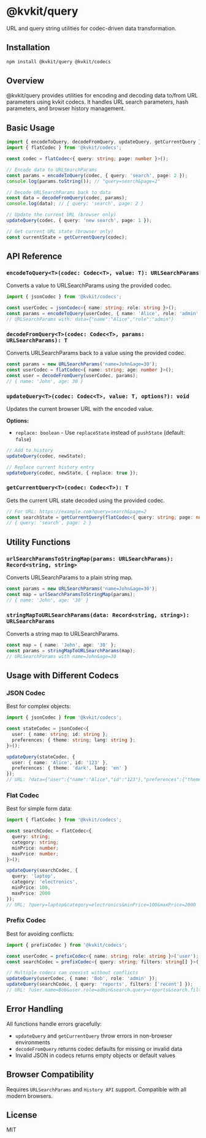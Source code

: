 # @kvkit/query

URL and query string utilities for codec-driven data transformation.

## Installation

```bash
npm install @kvkit/query @kvkit/codecs
```

## Overview

@kvkit/query provides utilities for encoding and decoding data to/from URL parameters using kvkit codecs. It handles URL search parameters, hash parameters, and browser history management.

## Basic Usage

```typescript
import { encodeToQuery, decodeFromQuery, updateQuery, getCurrentQuery } from '@kvkit/query';
import { flatCodec } from '@kvkit/codecs';

const codec = flatCodec<{ query: string; page: number }>();

// Encode data to URLSearchParams
const params = encodeToQuery(codec, { query: 'search', page: 2 });
console.log(params.toString()); // "query=search&page=2"

// Decode URLSearchParams back to data
const data = decodeFromQuery(codec, params);
console.log(data); // { query: 'search', page: 2 }

// Update the current URL (browser only)
updateQuery(codec, { query: 'new search', page: 1 });

// Get current URL state (browser only)
const currentState = getCurrentQuery(codec);
```

## API Reference

### `encodeToQuery<T>(codec: Codec<T>, value: T): URLSearchParams`

Converts a value to URLSearchParams using the provided codec.

```typescript
import { jsonCodec } from '@kvkit/codecs';

const userCodec = jsonCodec<{ name: string; role: string }>();
const params = encodeToQuery(userCodec, { name: 'Alice', role: 'admin' });
// URLSearchParams with: data={"name":"Alice","role":"admin"}
```

### `decodeFromQuery<T>(codec: Codec<T>, params: URLSearchParams): T`

Converts URLSearchParams back to a value using the provided codec.

```typescript
const params = new URLSearchParams('name=John&age=30');
const userCodec = flatCodec<{ name: string; age: number }>();
const user = decodeFromQuery(userCodec, params);
// { name: 'John', age: 30 }
```

### `updateQuery<T>(codec: Codec<T>, value: T, options?): void`

Updates the current browser URL with the encoded value.

**Options:**
- `replace: boolean` - Use `replaceState` instead of `pushState` (default: `false`)

```typescript
// Add to history
updateQuery(codec, newState);

// Replace current history entry
updateQuery(codec, newState, { replace: true });
```

### `getCurrentQuery<T>(codec: Codec<T>): T`

Gets the current URL state decoded using the provided codec.

```typescript
// For URL: https://example.com?query=search&page=2
const searchState = getCurrentQuery(flatCodec<{ query: string; page: number }>());
// { query: 'search', page: 2 }
```

## Utility Functions

### `urlSearchParamsToStringMap(params: URLSearchParams): Record<string, string>`

Converts URLSearchParams to a plain string map.

```typescript
const params = new URLSearchParams('name=John&age=30');
const map = urlSearchParamsToStringMap(params);
// { name: 'John', age: '30' }
```

### `stringMapToURLSearchParams(data: Record<string, string>): URLSearchParams`

Converts a string map to URLSearchParams.

```typescript
const map = { name: 'John', age: '30' };
const params = stringMapToURLSearchParams(map);
// URLSearchParams with name=John&age=30
```

## Usage with Different Codecs

### JSON Codec

Best for complex objects:

```typescript
import { jsonCodec } from '@kvkit/codecs';

const stateCodec = jsonCodec<{ 
  user: { name: string; id: string }; 
  preferences: { theme: string; lang: string };
}>();

updateQuery(stateCodec, {
  user: { name: 'Alice', id: '123' },
  preferences: { theme: 'dark', lang: 'en' }
});
// URL: ?data={"user":{"name":"Alice","id":"123"},"preferences":{"theme":"dark","lang":"en"}}
```

### Flat Codec

Best for simple form data:

```typescript
import { flatCodec } from '@kvkit/codecs';

const searchCodec = flatCodec<{ 
  query: string; 
  category: string; 
  minPrice: number; 
  maxPrice: number; 
}>();

updateQuery(searchCodec, {
  query: 'laptop',
  category: 'electronics',
  minPrice: 100,
  maxPrice: 2000
});
// URL: ?query=laptop&category=electronics&minPrice=100&maxPrice=2000
```

### Prefix Codec

Best for avoiding conflicts:

```typescript
import { prefixCodec } from '@kvkit/codecs';

const userCodec = prefixCodec<{ name: string; role: string }>('user');
const searchCodec = prefixCodec<{ query: string; filters: string[] }>('search');

// Multiple codecs can coexist without conflicts
updateQuery(userCodec, { name: 'Bob', role: 'admin' });
updateQuery(searchCodec, { query: 'reports', filters: ['recent'] });
// URL: ?user.name=Bob&user.role=admin&search.query=reports&search.filters=["recent"]
```

## Error Handling

All functions handle errors gracefully:

- `updateQuery` and `getCurrentQuery` throw errors in non-browser environments
- `decodeFromQuery` returns codec defaults for missing or invalid data
- Invalid JSON in codecs returns empty objects or default values

## Browser Compatibility

Requires `URLSearchParams` and `History API` support. Compatible with all modern browsers.

## License

MIT
